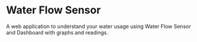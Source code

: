 # Water Flow Sensor

A web application to understand your water usage using Water Flow Sensor and Dashboard with graphs and readings.
